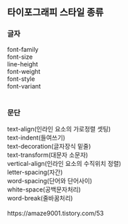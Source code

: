 <h2>타이포그래피 스타일 종류</h2>
<h3>글자</h3>
font-family<br>
font-size<br>
line-height<br>
font-weight<br>
font-style<br>
font-variant<br>
<br>
<h3>문단</h3>
text-align(인라인 요소의 가로정렬 셋팅)<br>
text-indent(들여쓰기)<br>
text-decoration(글자장식 밑줄)<br>
text-transform(대문자 소문자)<br>
vertical-align(인라인 요소의 수직위치 정렬)<br>
letter-spacing(자간)<br>
word-spacing(단어와 단어사이)<br>
white-space(공백문자처리)<br>
word-break(줄바꿈처리)<br>
<br>
https://amaze9001.tistory.com/53<br>
<br>
